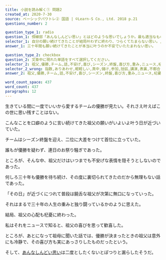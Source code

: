 ```yaml
---
title: 小説を読み解く① 問題2
created_at: 2020-7-30
source: ベーシックパワトレ② 国語 | ©Learn-S Co., Ltd. 2018 p.21
questions_number: 2

question_type_1: radio
question_1: 傍線部「あんなしんどい思い」とはどのような思いでしょうか。最も適当なものを以下から一つ選んでください。
selector_1: 自分の願い続けてきたことが結局叶わずに終わり、つらくてたまらない思い。,我が愛するチームの優勝を堅く信じ、がんばって応援していこうという思い。,三十年間も願い続けてきたことが本当に叶うのか不安でいたたまれない思い。,死ぬ前に一度だけでもいいから愛するチームの優勝が見たいという切ない思い。
answer_1: 三十年間も願い続けてきたことが本当に叶うのか不安でいたたまれない思い。

question_type_2: checkbox
question_2: 文章中に現れた単語をすべて選択してください。
selector_2: 祖父,優勝,チーム,話,不安げ,喜び,シーズン,終盤,喜び方,重み,ニュース,杞憂,この世,思い,心配,祖母,口癖,願い,首位,お祭り騒ぎ,表情,人生,大差,冷静,あっさり
selector_2_wrong: 指数,ありあわせ,軽軽しい,真中,儲け,参加,括弧,講演,表裏,不都合,文部省,夜通し,曲,車,眺め,働き,慣例,忠告,圧迫,反抗,後,お母さん,世間人,家,紛争,内容,根本,国家,慣れる,権利,発展,本位,気分,行,関係,おねがい,遊び,なかなか,先生,西,古参,楽器,風車,養成,専門,フリー,鉱脈,晩飯,血,敵,森林,種族,人間,金星,自由
answer_2: 祖父,優勝,チーム,話,不安げ,喜び,シーズン,終盤,喜び方,重み,ニュース,杞憂,この世,思い,心配,祖母,口癖,願い,首位,お祭り騒ぎ,表情,人生,大差,冷静,あっさり

word_count_space: 437
word_count: 437
paragraphs: 12
---
```


生きている間に一度でいいから愛するチームの優勝が見たい。それさえ叶えばこの世に思い残すことはない。

こんなことを口癖のように言い続けてきた祖父の願いがいよいよ叶う日が近づいていた。

チームはシーズン終盤を迎え、二位に大差をつけて首位に立っていた。

誰もが優勝を疑わず、連日のお祭り騒ぎであった。

ところが、そんな中、祖父だけはいつまでも不安げな表情を隠そうとしないのであった。

何しろ三十年も優勝を待ち続け、その度に裏切られてきたのだから無理もない話であった。

「その日」が近づくにつれて普段は饒舌な祖父が次第に無口になっていった。

それはまるで三十年の人生の重みと独り闘っているかのように思えた。

結局、祖父の心配も杞憂に終わった。

私はそれをニュースで知ると、祖父の喜びを思って歓喜した。

ところが、あとになって祖母に聞いた話では、優勝が決まったときの祖父は意外にも冷静で、その喜び方も実にあっさりしたものだったという。

そして、<u>あんなしんどい思い</u>は二度としたくないとぽつりと漏らしたそうだ。